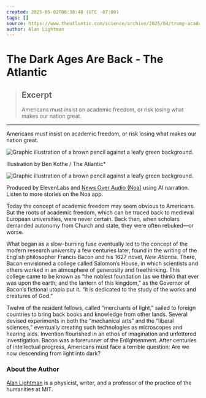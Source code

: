 ```yaml
---
created: 2025-05-02T06:38:48 (UTC -07:00)
tags: []
source: https://www.theatlantic.com/science/archive/2025/04/trump-academic-freedom/682648/
author: Alan Lightman
---
```


# The Dark Ages Are Back - The Atlantic

> ## Excerpt
> Americans must insist on academic freedom, or risk losing what makes our nation great.

---
Americans must insist on academic freedom, or risk losing what makes our nation great.

![Graphic illustration of a brown pencil against a leafy green background.](https://cdn.theatlantic.com/thumbor/3im0LsXiuvxCzkwUik_uERRDtO0=/0x0:2160x2700/648x810/media/img/2025/04/29/lightman_freedom_green/original.jpg)

Illustration by Ben Kothe / The Atlantic\*

![Graphic illustration of a brown pencil against a leafy green background.](https://cdn.theatlantic.com/thumbor/GlqtMTbaAKjXNW8zJ_XM8SGVcLY=/540x1080:2160x2700/80x80/media/img/mt/2025/04/lightman_freedom_green/original.jpg)

Produced by ElevenLabs and [News Over Audio (Noa)](https://newsoveraudio.com/?offerId=atl_reader_exclusive_jks1kjl) using AI narration. Listen to more stories on the Noa app.

Today the concept of academic freedom may seem obvious to Americans. But the roots of academic freedom, which can be traced back to medieval European universities, were never certain. Back then, when scholars demanded autonomy from Church and state, they were often rebuked—or worse.

What began as a slow-burning fuse eventually led to the concept of the modern research university a few centuries later, found in the writing of the English philosopher Francis Bacon and his 1627 novel, _New Atlantis_. There, Bacon envisioned a college called Salomon’s House, in which scientists and others worked in an atmosphere of generosity and freethinking. This college came to be known as “the noblest foundation (as we think) that ever was upon the earth; and the lantern of this kingdom,” as the Governor of Bacon’s fictional utopia put it. “It is dedicated to the study of the works and creatures of God.”

Twelve of the resident fellows, called “merchants of light,” sailed to foreign countries to bring back books and knowledge from other lands. Several devised experiments in both the “mechanical arts” and the “liberal sciences,” eventually creating such technologies as microscopes and hearing aids. Invention flourished in an ethos of imagination and unfettered investigation. Bacon was a forerunner of the Enlightenment. After centuries of intellectual progress, Americans must face a terrible question: Are we now descending from light into dark?

### About the Author

[Alan Lightman](https://www.theatlantic.com/author/alan-lightman/) is a physicist, writer, and a professor of the practice of the humanities at MIT.
